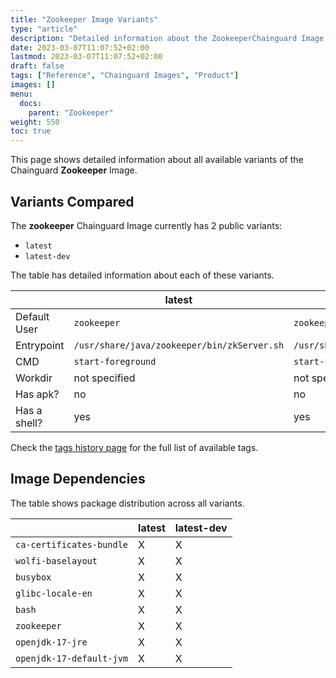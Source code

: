 ```yaml
---
title: "Zookeeper Image Variants"
type: "article"
description: "Detailed information about the ZookeeperChainguard Image variants"
date: 2023-03-07T11:07:52+02:00
lastmod: 2023-03-07T11:07:52+02:00
draft: false
tags: ["Reference", "Chainguard Images", "Product"]
images: []
menu:
  docs:
    parent: "Zookeeper"
weight: 550
toc: true
---
```


This page shows detailed information about all available variants of the Chainguard **Zookeeper** Image.

## Variants Compared
The **zookeeper** Chainguard Image currently has 2 public variants: 

- `latest`
- `latest-dev`

The table has detailed information about each of these variants.

|              | latest                                      | latest-dev                                  |
|--------------|---------------------------------------------|---------------------------------------------|
| Default User | `zookeeper`                                 | `zookeeper`                                 |
| Entrypoint   | `/usr/share/java/zookeeper/bin/zkServer.sh` | `/usr/share/java/zookeeper/bin/zkServer.sh` |
| CMD          | `start-foreground`                          | `start-foreground`                          |
| Workdir      | not specified                               | not specified                               |
| Has apk?     | no                                          | no                                          |
| Has a shell? | yes                                         | yes                                         |

Check the [tags history page](/chainguard/chainguard-images/reference/zookeeper/tags_history/) for the full list of available tags.
## Image Dependencies
The table shows package distribution across all variants.

|                          | latest | latest-dev |
|--------------------------|--------|------------|
| `ca-certificates-bundle` | X      | X          |
| `wolfi-baselayout`       | X      | X          |
| `busybox`                | X      | X          |
| `glibc-locale-en`        | X      | X          |
| `bash`                   | X      | X          |
| `zookeeper`              | X      | X          |
| `openjdk-17-jre`         | X      | X          |
| `openjdk-17-default-jvm` | X      | X          |
